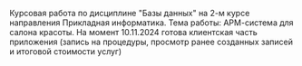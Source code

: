 Курсовая работа по дисциплине "Базы данных" на 2-м курсе направления Прикладная информатика. 
Тема работы: АРМ-система для салона красоты.
На момент 10.11.2024 готова клиентская часть приложения (запись на процедуры, просмотр ранее созданных записей и итоговой стоимости услуг)
